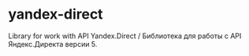 # yandex-direct
Library for work with API Yandex.Direct / Библиотека для работы с API Яндекс.Директа версии 5. 

